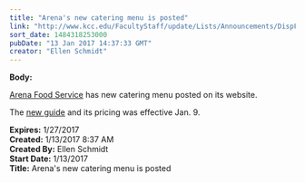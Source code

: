 ```yaml
---
title: "Arena's new catering menu is posted"
link: "http://www.kcc.edu/FacultyStaff/update/Lists/Announcements/DispForm.aspx?ID=2365"
sort_date: 1484318253000
pubDate: "13 Jan 2017 14:37:33 GMT"
creator: "Ellen Schmidt"
---
```


<div><b>Body:</b> <div class="ExternalClass9726420F83244A2C88279ECC07AB400C"><p>​<a href="/FacultyStaff/departments/foodservice/Pages/default.aspx">Arena Food Service</a> has new catering menu posted on its website.</p>
<p>The <a href="/FacultyStaff/departments/foodservice/Documents/Arena-Catering-Guide.pdf">new guide</a> and its pricing was effective Jan. 9.</p></div></div>
<div><b>Expires:</b> 1/27/2017</div>
<div><b>Created:</b> 1/13/2017 8:37 AM</div>
<div><b>Created By:</b> Ellen Schmidt</div>
<div><b>Start Date:</b> 1/13/2017</div>
<div><b>Title:</b> Arena&#39;s new catering menu is posted</div>
